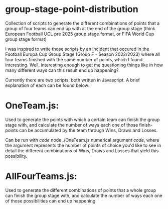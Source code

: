 # group-stage-point-distribution

Collection of scripts to generate the different combinations of points that a group of four teams can end up with at the end of the group stage (think European Football UCL pre 2025 group stage format, or FIFA World Cup group stage format)

I was inspired to write those scripts by an incident that occured in the Football Europa Cup Group Stage (Group F - Season 2022/2023) where all four teams finished with the same number of points, which I found interesting. Well, interesting enough to get me questioning things like in how many different ways can this result end up happening?

Currently there are two scripts, both written in Javascript. A brief explanation of each can be found below:

# OneTeam.js:

Used to generate the points with which a certain team can finish the group stage with, and calculate the number of ways each one of those finish-points can be accumulated by the team through Wins, Draws and Losses.

Can be run with _code_ node ./OneTeam.js numerical argument _code_, where the argument represents the number of points of choice you'd like to see in detail the different combinations of Wins, Draws and Losses that yield this possibility.

# AllFourTeams.js:

Used to generate the different combinations of points that a whole group can finish the group stage with, and calculate the number of ways each one of those possibilities can end up happening.
